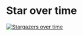 # Star over time

[![Stargazers over time](https://starchart.cc/baomidou/dynamic-datasource-spring-boot-starter.svg)](https://starchart.cc/baomidou/dynamic-datasource-spring-boot-starter)